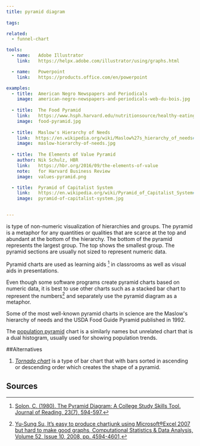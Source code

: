 ```yaml
---
title: pyramid diagram
  
tags:

related:
  - funnel-chart

tools:
  - name:   Adobe Illustrator
    link:   https://helpx.adobe.com/illustrator/using/graphs.html

  - name:   Powerpoint
    link:   https://products.office.com/en/powerpoint

examples:
  - title:  American Negro Newspapers and Periodicals
    image:  american-negro-newspapers-and-periodicals-web-du-bois.jpg
  
  - title:  The Food Pyramid
    link:   https://www.hsph.harvard.edu/nutritionsource/healthy-eating-plate/
    image:  food-pyramid.jpg
  
  - title:  Maslow's Hierarchy of Needs
    link:  https://en.wikipedia.org/wiki/Maslow%27s_hierarchy_of_needs#/media/File:Maslow%27s_Hierarchy_of_Needs.jpg
    image:  maslow-hierarchy-of-needs.jpg
    
  - title:  The Elements of Value Pyramid
    author: Nik Schulz, HBR
    link:   https://hbr.org/2016/09/the-elements-of-value
    note:   for Harvard Business Review
    image:  values-pyramid.png

  - title:  Pyramid of Capitalist System
    link:   https://en.wikipedia.org/wiki/Pyramid_of_Capitalist_System#/media/File:Pyramid_of_Capitalist_System.jpg
    image:  pyramid-of-capitalist-system.jpg
    

---
```


is type of non-numeric visualization of hierarchies and groups. The pyramid is a metaphor for any quantities or qualities that are scarce at the top and abundant at the bottom of the hierarchy. The bottom of the pyramid represents the largest group. The top shows the smallest group. The pyramid sections are usually not sized to represent numeric data.

<!--more-->
Pyramid charts are used as learning aids [^solon] in classrooms as well as visual aids in presentations.

Even though some software programs create pyramid charts based on numeric data, it is best to use other charts such as a stacked bar chart to represent the numbers[^su] and separately use the pyramid diagram as a metaphor.

Some of the most well-known pyramid charts in science are the Maslow's hierarchy of needs and the USDA Food Guide Pyramid published in 1992. 

The [population pyramid](population-pyramid) chart is a similarly names but unrelated chart that is a dual histogram, usually used for showing population trends.

##Alternatives 

1. [*Tornado chart*](/bar-chart#variations) is a type of bar chart that with bars sorted in ascending or descending order which creates the shape of a pyramid.

## Sources
[^su]: [Yu-Sung Su, It’s easy to produce chartjunk using Microsoft®Excel 2007 but hard to make good graphs, Computational Statistics & Data Analysis, Volume 52, Issue 10, 2008, pp. 4594-4601,]()
[^solon]: [Solon, C. (1980). The Pyramid Diagram: A College Study Skills Tool. Journal of Reading, 23(7), 594-597.](http://www.jstor.org/stable/40017000)

